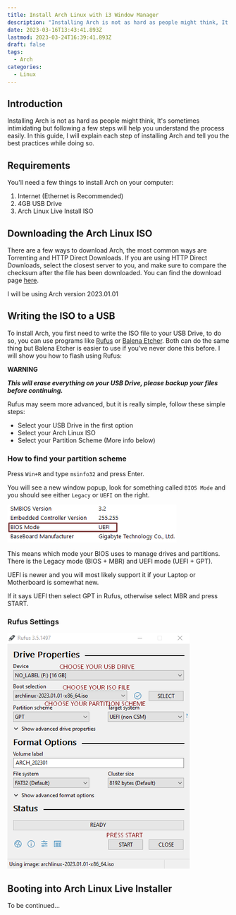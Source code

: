 ```yaml
---
title: Install Arch Linux with i3 Window Manager
description: "Installing Arch is not as hard as people might think, It's sometimes intimidating but following a few steps will help you understand the process easily."
date: 2023-03-16T13:43:41.893Z
lastmod: 2023-03-24T16:39:41.893Z
draft: false
tags:
  - Arch
categories: 
  - Linux
---
```


## Introduction

Installing Arch is not as hard as people might think, It's sometimes intimidating but following a few steps will help you understand the process easily. In this guide, I will explain each step of installing Arch and tell you the best practices while doing so.

## Requirements
You'll need a few things to install Arch on your computer:

1. Internet (Ethernet is Recommended)
2. 4GB USB Drive
3. Arch Linux Live Install ISO

## Downloading the Arch Linux ISO

There are a few ways to download Arch, the most common ways are Torrenting and HTTP Direct Downloads. If you are using HTTP Direct Downloads, select the closest server to you, and make sure to compare the checksum after the file has been downloaded. You can find the download page [here](https://archlinux.org/download/). 

I will be using Arch version 2023.01.01

## Writing the ISO to a USB

To install Arch, you first need to write the ISO file to your USB Drive, to do so, you can use programs like [Rufus](https://rufus.ie/en/) or [Balena Etcher](https://www.balena.io/etcher). Both can do the same thing but Balena Etcher is easier to use if you've never done this before. I will show you how to flash using Rufus:

**WARNING**

_**This will erase everything on your USB Drive, please backup your files before continuing.**_


Rufus may seem more advanced, but it is really simple, follow these simple steps:

- Select your USB Drive in the first option
- Select your Arch Linux ISO
- Select your Partition Scheme (More info below)

### How to find your partition scheme

Press `Win+R` and type `msinfo32` and press Enter.

You will see a new window popup, look for something called `BIOS Mode` and you should see either `Legacy` or `UEFI` on the right.

![MSINFO32](./images/image2.png)

This means which mode your BIOS uses to manage drives and partitions.
There is the Legacy mode (BIOS + MBR) and UEFI mode (UEFI + GPT).

UEFI is newer and you will most likely support it if your Laptop or Motherboard is somewhat new.

If it says UEFI then select GPT in Rufus, otherwise select MBR and press START.

### Rufus Settings

![RUFUS SETTINGS](./images/image.png)


## Booting into Arch Linux Live Installer

To be continued...
